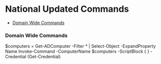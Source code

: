 # National Updated Commands
- [Domain Wide Commands](#domain-wide-commands)

### Domain Wide Commands
$computers = Get-ADComputer -Filter * | Select-Object -ExpandProperty Name
Invoke-Command -ComputerName $computers -ScriptBlock { <your command here> } -Credential (Get-Credential)
